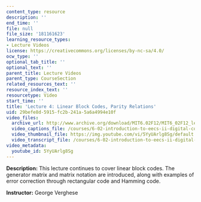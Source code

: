 ```yaml
---
content_type: resource
description: ''
end_time: ''
file: null
file_size: '181161623'
learning_resource_types:
- Lecture Videos
license: https://creativecommons.org/licenses/by-nc-sa/4.0/
ocw_type: ''
optional_tab_title: ''
optional_text: ''
parent_title: Lecture Videos
parent_type: CourseSection
related_resources_text: ''
resource_index_text: ''
resourcetype: Video
start_time: ''
title: 'Lecture 4: Linear Block Codes, Parity Relations'
uid: 29befe8d-5915-fc2b-241a-5a6a4994e10f
video_files:
  archive_url: http://www.archive.org/download/MIT6.02F12/MIT6_02F12_lec04_300k.mp4
  video_captions_file: /courses/6-02-introduction-to-eecs-ii-digital-communication-systems-fall-2012/f672023c95cf5eac96d4627f02ec2b99_5YyUArlg8Sg.vtt
  video_thumbnail_file: https://img.youtube.com/vi/5YyUArlg8Sg/default.jpg
  video_transcript_file: /courses/6-02-introduction-to-eecs-ii-digital-communication-systems-fall-2012/6a3d3c9064eba418779a8d2ce7f19538_5YyUArlg8Sg.pdf
video_metadata:
  youtube_id: 5YyUArlg8Sg
---
```


**Description:** This lecture continues to cover linear block codes. The generator matrix and matrix notation are introduced, along with examples of error correction through rectangular code and Hamming code.

**Instructor:** George Verghese

